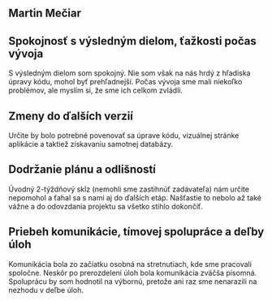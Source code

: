 Martin Mečiar
-------------
Spokojnosť s výsledným dielom, ťažkosti počas vývoja 
----------------------------------------------------
S výsledným dielom som spokojný. Nie som však na nás
hrdý z hľadiska úpravy kódu, mohol byť prehľadnejší. Počas vývoja sme mali niekoľko
problémov, ale myslím si, že sme ich celkom zvládli.

Zmeny do ďalších verzií 
-----------------------
Určite by bolo potrebné povenovať sa úprave kódu, vizuálnej stránke aplikácie a taktiež získavaniu samotnej databázy.

Dodržanie plánu a odlišností 
----------------------------
Úvodný 2-týždňový sklz (nemohli sme zastihnúť zadávateľa) nám určite nepomohol a ťahal sa s nami aj do ďalších etáp.
Našťastie to nebolo až také vážne a do odovzdania projektu sa všetko stihlo dokončiť.

Priebeh komunikácie, tímovej spolupráce a deľby úloh
----------------------------------------------------
Komunikácia bola zo začiatku osobná na stretnutiach, kde sme pracovali spoločne. Neskôr po
prerozdelení úloh bola komunikácia zväčša písomná. Spoluprácu by som hodnotil na výbornú,
pretože ani raz sme nenarazili na nezhodu v deľbe úloh.
